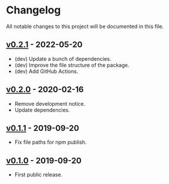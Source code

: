 # Changelog

All notable changes to this project will be documented in this file.

## [v0.2.1] - 2022-05-20

- (dev) Update a bunch of dependencies.
- (dev) Improve the file structure of the package.
- (dev) Add GitHub Actions.

## [v0.2.0] - 2020-02-16

- Remove development notice.
- Update dependencies.

## [v0.1.1] - 2019-09-20

- Fix file paths for npm publish.

## [v0.1.0] - 2019-09-20

- First public release.

<!-- Tag Links -->
[v0.2.1]: https://github.com/jmlntw/google-supported-domains/releases/tag/v0.2.1
[v0.2.0]: https://github.com/jmlntw/google-supported-domains/releases/tag/v0.2.0
[v0.1.1]: https://github.com/jmlntw/google-supported-domains/releases/tag/v0.1.1
[v0.1.0]: https://github.com/jmlntw/google-supported-domains/releases/tag/v0.1.0
